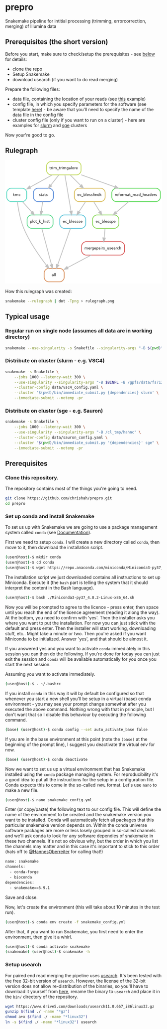 # prepro
Snakemake pipeline for intitial processing (trimming, errorcorrection, merging) of Illumina data


## Prerequisites (the short version)

Before you start, make sure to check/setup the prerequisites - see [below](#Prerequisites) for details:
 - clone the repo
 - Setup Snakemake
 - download usearch (if you want to do read merging)

Prepare the following files:
 - data file, containing the location of your reads (see [this](https://github.com/chrishah/prepro/blob/main/data/data.csv.template) example)
 - config file, in which you specify parameters for the software (see template [here](https://github.com/chrishah/prepro/blob/main/data/config.yaml.template)) - be aware that you'll need to specify the name of the data file in the config file
 - cluster config file (only if you want to run on a cluster) - here are examples for [slurm](https://github.com/chrishah/prepro/blob/main/data/cluster_config.vsc4.yaml.template) and [sge](https://github.com/chrishah/prepro/blob/main/data/cluster_config.sauron.yaml.template) clusters

Now your're good to go.

## **Rulegraph**

<img src="https://github.com/chrishah/prepro/blob/main/rulegraph.png" eight="500">

How this rulegraph was created:
```bash
snakemake --rulegraph | dot -Tpng > rulegraph.png
```

## Typical usage

### Regular run on single node (assumes all data are in working directory)
```bash
snakemake --use-singularity -s Snakefile --singularity-args "-B $(pwd)"
```

### Distribute on cluster (slurm - e.g. VSC4)
```bash
snakemake -s Snakefile \
	--jobs 1000 --latency-wait 300 \
	--use-singularity --singularity-args "-B $BINFL -B /gpfs/data/fs71312/hahnc" \
	--cluster-config data/vsc4_config.yaml \
	--cluster '$(pwd)/bin/immediate_submit.py {dependencies} slurm' \
	--immediate-submit --notemp -pr
```

### Distribute on cluster (sge - e.g. Sauron)
```bash
snakemake -s Snakefile \
	--jobs 1000 --latency-wait 300 \
	--use-singularity --singularity-args "-B /cl_tmp/hahnc" \
	--cluster-config data/sauron_config.yaml \
	--cluster "$(pwd)/bin/immediate_submit.py '{dependencies}' sge" \
	--immediate-submit --notemp -pr
```

## Prerequisites
### Clone this repository.

The repository contains most of the things you're going to need.
```bash
git clone https://github.com/chrishah/prepro.git
cd prepro
```

### Set up conda and install Snakemake

To set us up with Snakemake we are going to use a package management system called `conda` (see [Documentation](https://docs.conda.io/en/latest/)).

First we need to setup `conda`. I will create a new directory called `conda`, then move to it, then download the installation script.
```bash
(user@host)-$ mkdir conda
(user@host)-$ cd conda
(user@host)-$ wget https://repo.anaconda.com/miniconda/Miniconda3-py37_4.8.2-Linux-x86_64.sh
```

The installation script we just downloaded contains all instructions to set up Miniconda. Execute it (the `bash` part is telling the system that it should interpret the content in the Bash language). 
```bash
(user@host)-$ bash ./Miniconda3-py37_4.8.2-Linux-x86_64.sh
```

Now you will be prompted to agree to the licence - press enter, then space until you reach the end of the licence agreement (reading it along the way). At the bottom, you need to confirm with 'yes'. Then the installer asks you where you want to put the installation. For now you can just stick with the default and press enter. Then the installer will start working, downloading stuff, etc.. Might take a minute or two. Then you're asked if you want Miniconda to be initialized. Answer 'yes', and that should be almost it.

If you answered yes and you want to activate `conda` immediately in this session you can then do the following. If you're done for today you can just exit the session and `conda` will be available automatically for you once you start the next session.

Assuming you want to activate immediately.
```bash
(user@host)-$ . ~/.bashrc
```

If you install `conda` in this way it will by default be configured so that whenever you start a new shell you'll be setup in a virtual (base) conda environment - you may see your prompt change somewhat after you executed the above command. Nothing wrong with that in principle, but I don't want that so I disable this behaviour by executing the following command.
```bash
(base) (user@host)-$ conda config --set auto_activate_base false
```

If you are in the base environment at this point (note the `(base)` at the beginning of the prompt line), I suggest you deactivate the virtual env for now.
```bash
(base) (user@host)-$ conda deactivate
```

Now we want to set us up a virtual environment that has Snakemake installed using the `conda` package managing system. For reproducibility it's a good idea to put all the instructions for the setup in a configuration file. Conda expects this to come in the so-called `YAML` format. Let's use `nano` to make a new file.

```bash
(user@host)-$ nano snakemake_config.yml
```
Enter (or copy/paste) the following text to our config file. This will define the name of the environment to be created and the snakemake version you want to be installed. Conda will automatically fetch all packages that this particular snakemake version depends on. Within the conda universe software packages are more or less losely grouped in so-called channels and we'll ask conda to look for any software dependies of snakemake in these two channels. It's not so obvious why, but the order in which you list the channels may matter and in this case it's important to stick to this order (hats off to [@HannesOberreiter](https://github.com/HannesOberreiter) for calling that!)
```bash
name: snakemake
channels:
  - conda-forge
  - bioconda
dependencies:
  - snakemake==5.9.1
```
Save and close. 

Now, let's create the environment (this will take about 10 minutes in the test run).
```bash
(user@host)-$ conda env create -f snakemake_config.yml
```

After that, if you want to run Snakemake, you first need to enter the environment, then give it a whirl.
```bash
(user@host)-$ conda activate snakemake
(snakemake) (user@host)-$ snakemake -h
```

### Setup usearch

 For paired end read merging the pipeline uses [usearch](https://www.drive5.com/usearch/). It's been tested with the free 32-bit version of `usearch`. However, the license of the 32-bit version does not allow re-distribution of the binaries, so you'll have to download it yourself from [here](https://www.drive5.com/usearch/download.html), rename the binary to `usearch` and place it in the `bin/` directory of the repository.
```bash
wget https://www.drive5.com/downloads/usearch11.0.667_i86linux32.gz
gunzip $(find ./ -name "*gz")
chmod a+x $(find ./ -name "*linux32")
ln -s $(find ./ -name "*linux32") usearch
```
